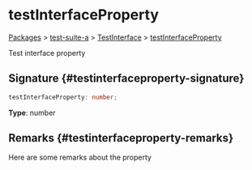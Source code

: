 # testInterfaceProperty

[Packages](/) > [test-suite-a](/test-suite-a/) > [TestInterface](/test-suite-a/testinterface-interface/) > [testInterfaceProperty](/test-suite-a/testinterface-interface/testinterfaceproperty-propertysignature)

Test interface property

## Signature {#testinterfaceproperty-signature}

```typescript
testInterfaceProperty: number;
```

**Type**: number

## Remarks {#testinterfaceproperty-remarks}

Here are some remarks about the property
